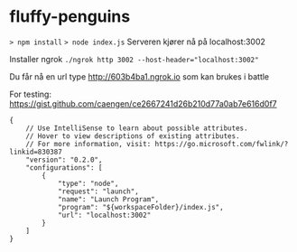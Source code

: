 # fluffy-penguins
`> npm install`
`> node index.js`
Serveren kjører nå på localhost:3002

Installer ngrok
`./ngrok http 3002 --host-header="localhost:3002"`

Du får nå en url type http://603b4ba1.ngrok.io som kan brukes i battle

For testing:
https://gist.github.com/caengen/ce2667241d26b210d77a0ab7e616d0f7


```
{
    // Use IntelliSense to learn about possible attributes.
    // Hover to view descriptions of existing attributes.
    // For more information, visit: https://go.microsoft.com/fwlink/?linkid=830387
    "version": "0.2.0",
    "configurations": [
        {
            "type": "node",
            "request": "launch",
            "name": "Launch Program",
            "program": "${workspaceFolder}/index.js",
            "url": "localhost:3002"
        }
    ]
}
```
